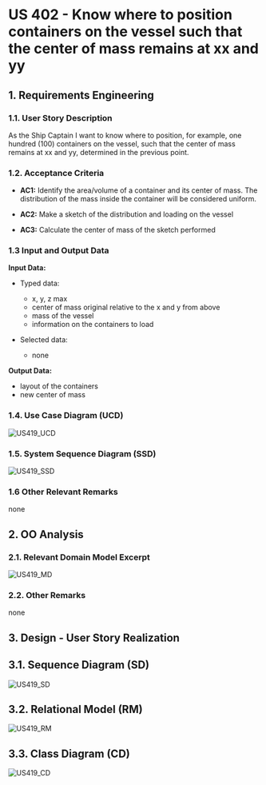 # US 402 - Know where to position containers on the vessel such that the center of mass remains at xx and yy

## 1. Requirements Engineering


### 1.1. User Story Description


As the Ship Captain I want to know where to position, for example, one hundred
(100) containers on the vessel, such that the center of mass remains at xx and yy,
determined in the previous point.


### 1.2. Acceptance Criteria

* **AC1:** Identify the area/volume of a container and its center of mass. The
           distribution of the mass inside the container will be considered uniform.
         
* **AC2:** Make a sketch of the distribution and loading on the vessel

* **AC3:** Calculate the center of mass of the sketch performed

### 1.3 Input and Output Data


**Input Data:**

* Typed data:
	* x, y, z max
	* center of mass original relative to the x and y from above 
	* mass of the vessel
	* information on the containers to load

* Selected data:
    * none 

**Output Data:**

* layout of the containers
* new center of mass

### 1.4. Use Case Diagram (UCD)

![US419_UCD](US419_UCD.svg)

### 1.5. System Sequence Diagram (SSD)

![US419_SSD](US419_SSD.svg)

### 1.6 Other Relevant Remarks

none

## 2. OO Analysis

### 2.1. Relevant Domain Model Excerpt 

![US419_MD](US419_MD.svg)

### 2.2. Other Remarks

none

## 3. Design - User Story Realization 

## 3.1. Sequence Diagram (SD)

![US419_SD](US419_SD.svg)

## 3.2. Relational Model (RM)

![US419_RM](US419_RM.svg)

## 3.3. Class Diagram (CD)

![US419_CD](US419_CD.svg)

